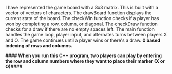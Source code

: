 I have represented the game board with a 3x3 matrix. This is built with a vector of vectors of characters.
The drawBoard function displays the current state of the board.
The checkWin function checks if a player has won by completing a row, column, or diagonal.
The checkDraw function checks for a draw if there are no empty spaces left.
The main function handles the game loop, player input, and alternates turns between players X and O.
The game continues until a player wins or there's a draw.
**0 based indexing of rows and columns.**


**#### When you run this C++ program, two players can play by entering the row and column numbers where they want to place their marker (X or O)####** 
